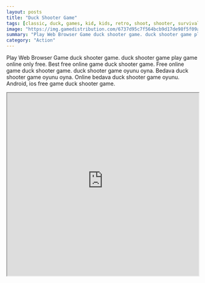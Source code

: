 ```yaml
---
layout: posts
title: "Duck Shooter Game"
tags: [classic, duck, games, kid, kids, retro, shoot, shooter, survival, free, online, games, oyna, game, free, games, play, play, games]
image: "https://img.gamedistribution.com/6737d95c7f564bcb9d17de98f5f09aaf.jpg"
summary: "Play Web Browser Game duck shooter game. duck shooter game play game online only free. Best free online game duck shooter game. Free online game duck shooter game. duck shooter game oyunu oyna. Bedava duck shooter game oyunu oyna. Online bedava duck shooter game oyunu. Android, ios free game duck shooter game."
category: "Action"
---
```


Play Web Browser Game duck shooter game. duck shooter game play game online only free. Best free online game duck shooter game. Free online game duck shooter game. duck shooter game oyunu oyna. Bedava duck shooter game oyunu oyna. Online bedava duck shooter game oyunu. Android, ios free game duck shooter game.

<iframe width="100%" height="480px;" src="https://html5.gamedistribution.com/6737d95c7f564bcb9d17de98f5f09aaf/"></iframe>
